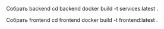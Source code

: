 Собрать backend
cd backend
docker build -t services:latest .

Собрать frontend
cd frontend
docker build -t frontend:latest .
